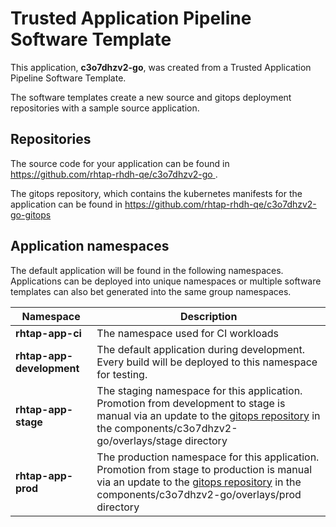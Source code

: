 # Trusted Application Pipeline Software Template

This application, **c3o7dhzv2-go**, was created from a Trusted Application Pipeline Software Template.

The software templates create a new source and gitops deployment repositories with a sample source application. 

## Repositories

The source code for your application can be found in [https://github.com/rhtap-rhdh-qe/c3o7dhzv2-go ](https://github.com/rhtap-rhdh-qe/c3o7dhzv2-go ).
 
The gitops repository, which contains the kubernetes manifests for the application can be found in 
[https://github.com/rhtap-rhdh-qe/c3o7dhzv2-go-gitops ](https://github.com/rhtap-rhdh-qe/c3o7dhzv2-go-gitops ) 

## Application namespaces 

The default application will be found in the following namespaces. Applications can be deployed into unique namespaces or multiple software templates can also bet generated into the same group namespaces.  

|  Namespace   |  Description   |  
| -------- | -------- |
| **rhtap-app-ci** | The namespace used for CI workloads |
| **rhtap-app-development** | The default application during development. Every build will be deployed to this namespace for testing. |
| **rhtap-app-stage** | The staging namespace for this application. Promotion from development to stage is manual via an update to the [gitops repository](https://github.com/rhtap-rhdh-qe/c3o7dhzv2-go-gitops ) in the components/c3o7dhzv2-go/overlays/stage directory |
| **rhtap-app-prod** | The production namespace for this application. Promotion from stage to production is manual via an update to the [gitops repository](https://github.com/rhtap-rhdh-qe/c3o7dhzv2-go-gitops ) in the components/c3o7dhzv2-go/overlays/prod directory |